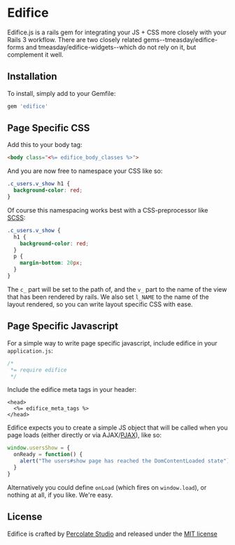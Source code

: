 Edifice
=======

Edifice.js is a rails gem for integrating your JS + CSS more closely with your Rails 3 workflow. There are two closely related gems--tmeasday/edifice-forms and tmeasday/edifice-widgets--which do not rely on it, but complement it well.

Installation
------------

To install, simply add to your Gemfile:
```ruby
gem 'edifice'
```

Page Specific CSS
-----------------

Add this to your body tag:

```html
<body class="<%= edifice_body_classes %>">
```

And you are now free to namespace your CSS like so:

```css
.c_users.v_show h1 {
  background-color: red;
}
```

Of course this namespacing works best with a CSS-preprocessor like [SCSS](http://sass-lang.com/):

```scss
.c_users.v_show {
  h1 {
    background-color: red;
  }
  p {
    margin-bottom: 20px;
  }
}
```

The `c_` part will be set to the path of, and the `v_` part to the name of the view that has been rendered by rails. We also set `l_NAME` to the name of the layout rendered, so you can write layout specific CSS with ease.

Page Specific Javascript
------------------------

For a simple way to write page specific javascript, include edifice in your `application.js`:

```js
/*
 *= require edifice
 */
```

Include the edifice meta tags in your header:

```erb
<head>
  <%= edifice_meta_tags %>
</head>
```

Edifice expects you to create a simple JS object that will be called when you page loads (either directly or via AJAX/[PJAX](https://github.com/defunkt/jquery-pjax)), like so:

```js
window.usersShow = {
  onReady = function() {
    alert("The users#show page has reached the DomContentLoaded state");
  }
}
```

Alternatively you could define `onLoad` (which fires on `window.load`), or nothing at all, if you like. We're easy.


License
-------

Edifice is crafted by [Percolate Studio](http://percolatestudio.com) and released under the [MIT license](www.opensource.org/licenses/MIT)
